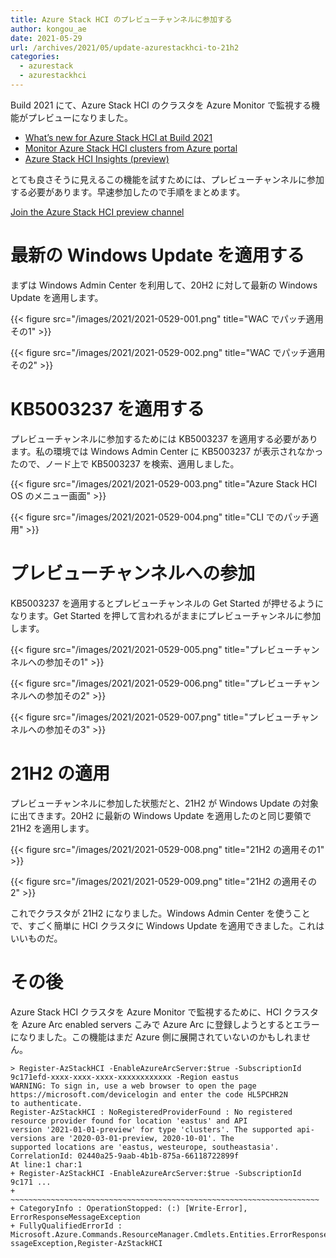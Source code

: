 ```yaml
---
title: Azure Stack HCI のプレビューチャンネルに参加する
author: kongou_ae
date: 2021-05-29
url: /archives/2021/05/update-azurestackhci-to-21h2
categories:
  - azurestack
  - azurestackhci
---
```


Build 2021 にて、Azure Stack HCI のクラスタを Azure Monitor で監視する機能がプレビューになりました。

- [What’s new for Azure Stack HCI at Build 2021](https://techcommunity.microsoft.com/t5/azure-stack-blog/what-s-new-for-azure-stack-hci-at-build-2021/ba-p/2384218)
- [Monitor Azure Stack HCI clusters from Azure portal](https://docs.microsoft.com/en-us/azure-stack/hci/manage/monitor-azure-portal)
- [Azure Stack HCI Insights (preview)](https://docs.microsoft.com/en-us/azure-stack/hci/manage/azure-stack-hci-insights)

とても良さそうに見えるこの機能を試すためには、プレビューチャンネルに参加する必要があります。早速参加したので手順をまとめます。

[Join the Azure Stack HCI preview channel](https://docs.microsoft.com/en-us/azure-stack/hci/manage/preview-channel)

# 最新の Windows Update を適用する

まずは Windows Admin Center を利用して、20H2 に対して最新の Windows Update を適用します。

{{< figure src="/images/2021/2021-0529-001.png" title="WAC でパッチ適用その1" >}}

{{< figure src="/images/2021/2021-0529-002.png" title="WAC でパッチ適用その2" >}}

# KB5003237 を適用する

プレビューチャンネルに参加するためには KB5003237 を適用する必要があります。私の環境では Windows Admin Center に KB5003237 が表示されなかったので、ノード上で KB5003237 を検索、適用しました。

{{< figure src="/images/2021/2021-0529-003.png" title="Azure Stack HCI OS のメニュー画面" >}}

{{< figure src="/images/2021/2021-0529-004.png" title="CLI でのパッチ適用" >}}

# プレビューチャンネルへの参加

KB5003237 を適用するとプレビューチャンネルの Get Started が押せるようになります。Get Started を押して言われるがままにプレビューチャンネルに参加します。

{{< figure src="/images/2021/2021-0529-005.png" title="プレビューチャンネルへの参加その1" >}}

{{< figure src="/images/2021/2021-0529-006.png" title="プレビューチャンネルへの参加その2" >}}

{{< figure src="/images/2021/2021-0529-007.png" title="プレビューチャンネルへの参加その3" >}}

# 21H2 の適用

プレビューチャンネルに参加した状態だと、21H2 が Windows Update の対象に出てきます。20H2 に最新の Windows Update を適用したのと同じ要領で 21H2 を適用します。

{{< figure src="/images/2021/2021-0529-008.png" title="21H2 の適用その1" >}}

{{< figure src="/images/2021/2021-0529-009.png" title="21H2 の適用その2" >}}

これでクラスタが 21H2 になりました。Windows Admin Center を使うことで、すごく簡単に HCI クラスタに Windows Update を適用できました。これはいいものだ。

# その後

Azure Stack HCI クラスタを Azure Monitor で監視するために、HCI クラスタを Azure Arc enabled servers こみで Azure Arc に登録しようとするとエラーになりました。この機能はまだ Azure 側に展開されていないのかもしれません。

```
> Register-AzStackHCI -EnableAzureArcServer:$true -SubscriptionId 9c171efd-xxxx-xxxx-xxxx-xxxxxxxxxxxx -Region eastus
WARNING: To sign in, use a web browser to open the page https://microsoft.com/devicelogin and enter the code HL5PCHR2N
to authenticate.
Register-AzStackHCI : NoRegisteredProviderFound : No registered resource provider found for location 'eastus' and API
version '2021-01-01-preview' for type 'clusters'. The supported api-versions are '2020-03-01-preview, 2020-10-01'. The
supported locations are 'eastus, westeurope, southeastasia'.
CorrelationId: 02440a25-9aab-4b1b-875a-66118722899f
At line:1 char:1
+ Register-AzStackHCI -EnableAzureArcServer:$true -SubscriptionId 9c171 ...
+ ~~~~~~~~~~~~~~~~~~~~~~~~~~~~~~~~~~~~~~~~~~~~~~~~~~~~~~~~~~~~~~~~~~~~~
+ CategoryInfo : OperationStopped: (:) [Write-Error], ErrorResponseMessageException
+ FullyQualifiedErrorId : Microsoft.Azure.Commands.ResourceManager.Cmdlets.Entities.ErrorResponses.ErrorResponseMe
ssageException,Register-AzStackHCI
```
